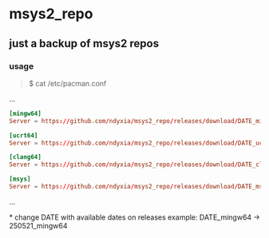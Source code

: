 # msys2_repo

## just a backup of msys2 repos

### usage

> $ cat /etc/pacman.conf

...

``` conf
[mingw64]
Server = https://github.com/ndyxia/msys2_repo/releases/download/DATE_mingw64/

[ucrt64]
Server = https://github.com/ndyxia/msys2_repo/releases/download/DATE_ucrt64/

[clang64]
Server = https://github.com/ndyxia/msys2_repo/releases/download/DATE_clang64/

[msys]
Server = https://github.com/ndyxia/msys2_repo/releases/download/DATE_msys/
```
...

\* change DATE with available dates on releases
example: DATE_mingw64 -> 250521_mingw64
